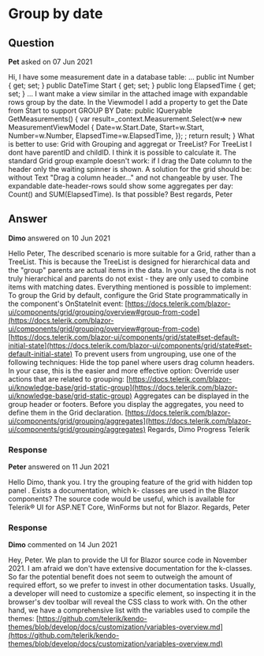 # Group by date

## Question

**Pet** asked on 07 Jun 2021

Hi, I have some measurement date in a database table: ... public int Number { get; set; } public DateTime Start { get; set; } public long ElapsedTime { get; set; } ... I want make a view similar in the attached image with expandable rows group by the date. In the Viewmodel I add a property to get the Date from Start to support GROUP BY Date: public IQueryable<MeasurementViewModel> GetMeasurements() { var result=_context.Measurement.Select(w=> new MeasurementViewModel { Date=w.Start.Date, Start=w.Start, Number=w.Number, ElapsedTime=w.ElapsedTime, }); ; return result; } What is better to use: Grid with Grouping and aggregat or TreeList? For TreeList I dont have parentID and childID. I think it is possible to calculate it. The standard Grid group example doesn't work: if I drag the Date column to the header only the waiting spinner is shown. A solution for the grid should be: without Text "Drag a column header..." and not changeable by user. The expandable date-header-rows sould show some aggregates per day: Count() and SUM(ElapsedTime). Is that possible? Best regards, Peter

## Answer

**Dimo** answered on 10 Jun 2021

Hello Peter, The described scenario is more suitable for a Grid, rather than a TreeList. This is because the TreeList is designed for hierarchical data and the "group" parents are actual items in the data. In your case, the data is not truly hierarchical and parents do not exist - they are only used to combine items with matching dates. Everything mentioned is possible to implement: To group the Grid by default, configure the Grid State programmatically in the component's OnStateInit event: [https://docs.telerik.com/blazor-ui/components/grid/grouping/overview#group-from-code](https://docs.telerik.com/blazor-ui/components/grid/grouping/overview#group-from-code) [https://docs.telerik.com/blazor-ui/components/grid/state#set-default-initial-state](https://docs.telerik.com/blazor-ui/components/grid/state#set-default-initial-state) To prevent users from ungrouping, use one of the following techniques: Hide the top panel where users drag column headers. In your case, this is the easier and more effective option: <TelerikGrid Class="grouped-grid" /> <style>.grouped-grid>.k-grouping-header { display: none;
} </style> Override user actions that are related to grouping: [https://docs.telerik.com/blazor-ui/knowledge-base/grid-static-group](https://docs.telerik.com/blazor-ui/knowledge-base/grid-static-group) Aggregates can be displayed in the group header or footers. Before you display the aggregates, you need to define them in the Grid declaration. [https://docs.telerik.com/blazor-ui/components/grid/grouping/aggregates](https://docs.telerik.com/blazor-ui/components/grid/grouping/aggregates) Regards, Dimo Progress Telerik

### Response

**Peter** answered on 11 Jun 2021

Hello Dimo, thank you. I try the grouping feature of the grid with hidden top panel . Exists a documentation, which k- classes are used in the Blazor components? The source code would be useful, which is available for Telerik® UI for ASP.NET Core, WinForms but not for Blazor. Regards, Peter

### Response

**Dimo** commented on 14 Jun 2021

Hey, Peter. We plan to provide the UI for Blazor source code in November 2021. I am afraid we don't have extensive documentation for the k-classes. So far the potential benefit does not seem to outweigh the amount of required effort, so we prefer to invest in other documentation tasks. Usually, a developer will need to customize a specific element, so inspecting it in the browser's dev toolbar will reveal the CSS class to work with. On the other hand, we have a comprehensive list with the variables used to compile the themes: [https://github.com/telerik/kendo-themes/blob/develop/docs/customization/variables-overview.md](https://github.com/telerik/kendo-themes/blob/develop/docs/customization/variables-overview.md)

